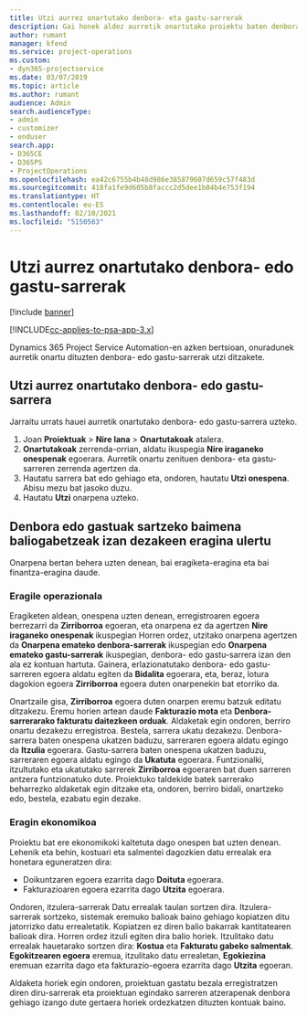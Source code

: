 ```yaml
---
title: Utzi aurrez onartutako denbora- eta gastu-sarrerak
description: Gai honek aldez aurretik onartutako proiektu baten denbora- edo gastu-transakzioa uzteari buruzko informazioa eskaintzen du.
author: rumant
manager: kfend
ms.service: project-operations
ms.custom:
- dyn365-projectservice
ms.date: 03/07/2019
ms.topic: article
ms.author: rumant
audience: Admin
search.audienceType:
- admin
- customizer
- enduser
search.app:
- D365CE
- D365PS
- ProjectOperations
ms.openlocfilehash: ea42c6755b4b48d986e385879607d659c57f483d
ms.sourcegitcommit: 418fa1fe9d605b8faccc2d5dee1b04b4e753f194
ms.translationtype: HT
ms.contentlocale: eu-ES
ms.lasthandoff: 02/10/2021
ms.locfileid: "5150563"
---
```

# <a name="cancel-previously-approved-time-or-expense-entries"></a>Utzi aurrez onartutako denbora- edo gastu-sarrerak

[!include [banner](../includes/psa-now-project-operations.md)]

[!INCLUDE[cc-applies-to-psa-app-3.x](../includes/cc-applies-to-psa-app-3x.md)]

Dynamics 365 Project Service Automation-en azken bertsioan, onuradunek aurretik onartu dituzten denbora- edo gastu-sarrerak utzi ditzakete.

## <a name="cancel-a-previously-approved-time-or-expense-entry"></a>Utzi aurrez onartutako denbora- edo gastu-sarrera

Jarraitu urrats hauei aurretik onartutako denbora- edo gastu-sarrera uzteko.

1. Joan **Proiektuak** \> **Nire lana** \> **Onartutakoak** atalera.
2. **Onartutakoak** zerrenda-orrian, aldatu ikuspegia **Nire iraganeko onespenak** egoerara. Aurretik onartu zenituen denbora- eta gastu-sarreren zerrenda agertzen da.
3. Hautatu sarrera bat edo gehiago eta, ondoren, hautatu **Utzi onespena**. Abisu mezu bat jasoko duzu.
4. Hautatu **Utzi** onarpena uzteko.

## <a name="understand-the-impact-of-canceling-a-time-or-expense-entry-approval"></a>Denbora edo gastuak sartzeko baimena baliogabetzeak izan dezakeen eragina ulertu

Onarpena bertan behera uzten denean, bai eragiketa-eragina eta bai finantza-eragina daude.

### <a name="operational-impact"></a>Eragile operazionala

Eragiketen aldean, onespena uzten denean, erregistroaren egoera berrezarri da **Zirriborroa** egoeran, eta onarpena ez da agertzen **Nire iraganeko onespenak** ikuspegian Horren ordez, utzitako onarpena agertzen da **Onarpena emateko denbora-sarrerak** ikuspegian edo **Onarpena emateko gastu-sarrerak** ikuspegian, denbora- edo gastu-sarrera izan den ala ez kontuan hartuta. Gainera, erlazionatutako denbora- edo gastu-sarreren egoera aldatu egiten da **Bidalita** egoerara, eta, beraz, lotura dagokion egoera **Zirriborroa** egoera duten onarpenekin bat etorriko da.

Onartzaile gisa, **Zirriborroa** egoera duten onarpen eremu batzuk editatu ditzakezu. Eremu horien artean daude **Fakturazio mota** eta **Denbora-sarrerarako fakturatu daitezkeen orduak**. Aldaketak egin ondoren, berriro onartu dezakezu erregistroa. Bestela, sarrera ukatu dezakezu. Denbora-sarrera baten onespena ukatzen baduzu, sarreraren egoera aldatu egingo da **Itzulia** egoerara. Gastu-sarrera baten onespena ukatzen baduzu, sarreraren egoera aldatu egingo da **Ukatuta** egoerara. Funtzionalki, itzultutako eta ukatutako sarrerek **Zirriborroa** egoeraren bat duen sarreren antzera funtzionatuko dute. Proiektuko taldekide batek sarrerako beharrezko aldaketak egin ditzake eta, ondoren, berriro bidali, onartzeko edo, bestela, ezabatu egin dezake.

### <a name="financial-impact"></a>Eragin ekonomikoa

Proiektu bat ere ekonomikoki kaltetuta dago onespen bat uzten denean. Lehenik eta behin, kostuari eta salmentei dagozkien datu errealak era honetara eguneratzen dira:

- Doikuntzaren egoera ezarrita dago **Doituta** egoerara.
- Fakturazioaren egoera ezarrita dago **Utzita** egoerara.

Ondoren, itzulera-sarrerak Datu errealak taulan sortzen dira. Itzulera-sarrerak sortzeko, sistemak eremuko balioak baino gehiago kopiatzen ditu jatorrizko datu errealetatik. Kopiatzen ez diren balio bakarrak kantitatearen balioak dira. Horren ordez itzuli egiten dira balio horiek. Itzulitako datu errealak hauetarako sortzen dira: **Kostua** eta **Fakturatu gabeko salmentak**. **Egokitzearen egoera** eremua, itzulitako datu errealetan, **Egokiezina** eremuan ezarrita dago eta fakturazio-egoera ezarrita dago **Utzita** egoeran.

Aldaketa horiek egin ondoren, proiektuan gastatu bezala erregistratzen diren diru-sarrerak eta proiektuan egindako sarreren atzerapenak denbora gehiago izango dute gertaera horiek ordezkatzen dituzten kontuak baino.
